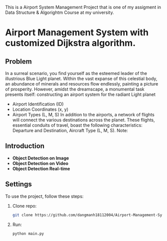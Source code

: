 This is a Airport System Management Project that is one of my assigment in Data Structure & Algorightm Course at my university.
# Airport Management System with customized Dijkstra algorithm.

## Problem
In a surreal scenario, you find yourself as the esteemed leader of the illustrious Blue Light planet. Within the vast expanse of this celestial body, an abundance of minerals and resources flow endlessly, painting a picture of prosperity.
However, amidst the dreamscape, a monumental task presents itself: constructing an airport system for the radiant Light planet
- Airport Identification (ID)
- Location Coordinates (x, y)
- Airport Types (L, M, S)
In addition to the airports, a network of flights will connect the various destinations across the planet. These flights, essential conduits of travel, boast the following characteristics: Departure and Destination, Aircraft Type (L, M, S).
Note: 
## Introduction


* **Object Detection on Image**
* **Object Detection on Video**
* **Object Detection Real-time**
  




## Settings
To use the project, follow these steps:

1. Clone repo:
    ```bash
    git clone https://github.com/dangmanh18112004/Airport-Management-System.git
    ```
    
2. Run:
    ```bash
    python main.py
    ```
